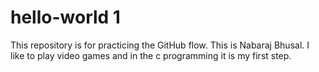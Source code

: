 # hello-world 1
This repository is for practicing the GitHub flow.
This is Nabaraj Bhusal. I like to play video games and in the c programming it is my first step.
